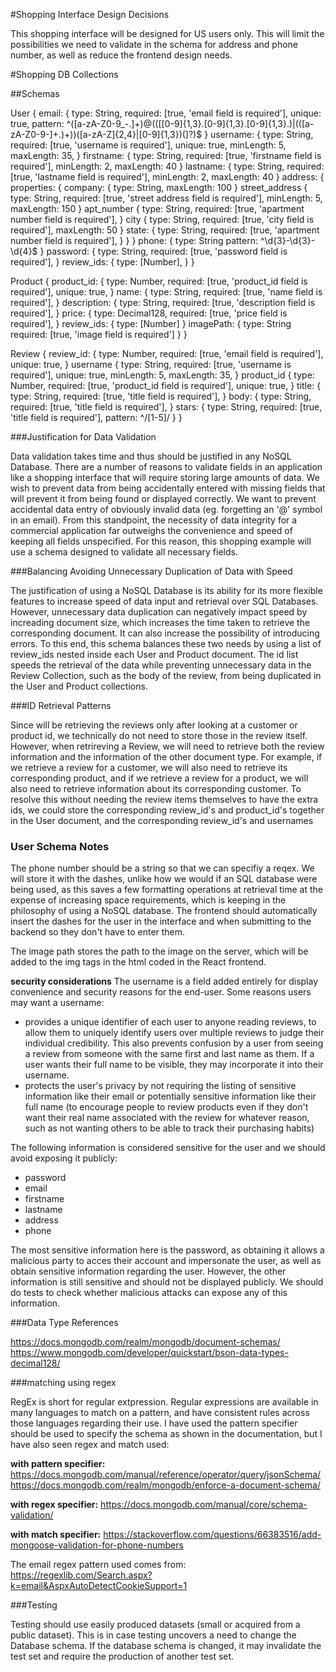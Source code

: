 #Shopping Interface Design Decisions

This shopping interface will be designed for US users only.  This will limit the possibilities we need to validate in the schema for address and phone number, as
well as reduce the frontend design needs.

#Shopping DB Collections

##Schemas

User
{
	email: {
		type: String,
		required: [true, 'email field is required'],
		unique: true,
		pattern: ^([a-zA-Z0-9_\-\.]+)@((\[[0-9]{1,3}\.[0-9]{1,3}\.[0-9]{1,3}\.)|(([a-zA-Z0-9\-]+\.)+))([a-zA-Z]{2,4}|[0-9]{1,3})(\]?)$
	}
	username: {
		type: String,
		required: [true, 'username is required'],
		unique: true,
		minLength: 5,
		maxLength: 35,
	}
	firstname: {
		type: String,
		required: [true, 'firstname field is required'],
		minLength: 2,
		maxLength: 40
	}
	lastname: {
		type: String,
		required: [true, 'lastname field is required'],
		minLength: 2,
		maxLength: 40
	}
	address: {
		properties: {
			company: {
				type: String,
				maxLength: 100
			}
			street_address {
				type: String,
				required: [true, 'street address field is required'],
				minLength: 5,
				maxLength: 150
			}
			apt_number {
				type: String,
				required: [true, 'apartment number field is required'],
			}
			city {
				type: String,
				required: [true, 'city field is required'],
				maxLength: 50
			}
			state: {
				type: String,
				required: [true, 'apartment number field is required'],
			}
		}
	}
	phone: {
		type: String
		pattern: ^\d{3}-\d{3}-\d{4}$
	}
	password: {
		type: String,
		required: [true, 'password field is required'],
	}
	review_ids: {
		type: [Number],
	}
}


Product
{
	product_id: {
		type: Number,
		required: [true, 'product_id field is required'],
		unique: true,
	}
	name: {
		type: String,
		required: [true, 'name field is required'],
	}
	description: {
		type: String,
		required: [true, 'description field is required'],
	}
	price: {
		type: Decimal128,
		required: [true, 'price field is required'],
	}
	review_ids: { 
		type: [Number]
	}
	imagePath: {
		type: String
		required: [true, 'image field is required']
	}
}

Review
{
	review_id: {
		type: Number,
		required: [true, 'email field is required'],
		unique: true,
	}
	username {
		type: String,
		required: [true, 'username is required'],
		unique: true,
		minLength: 5,
		maxLength: 35,
	}
	product_id {
		type: Number,
		required: [true, 'product_id field is required'],
		unique: true,
	}
	title: {
		type: String,
		required: [true, 'title field is required'],
	}
	body: {
		type: String,
		required: [true, 'title field is required'],
	}
	stars: {
		type: String,
		required: [true, 'title field is required'],
		pattern: ^/[1-5]/
	}
}


###Justification for Data Validation

Data validation takes time and thus should be justified in any NoSQL Database.  There are a number of reasons to validate fields in an application like a shopping interface that will require storing large amounts of data.  We
wish to prevent data from being accidentally entered with missing fields that will prevent it from being found or displayed correctly.  We want to prevent accidental data entry of obviously invalid data (eg. forgetting an '@'
symbol in an email).  From this standpoint, the necessity of data integrity for a commercial application far outweighs the convenience and speed of keeping all fields unspecified. For this reason, this shopping example will
use a schema designed to validate all necessary fields.  

###Balancing Avoiding Unnecessary Duplication of Data with Speed

The justification of using a NoSQL Database is its ability for its more flexible features to increase speed of data input and retrieval over SQL Databases.  However, unnecessary data duplication can negatively impact speed 
by increading document size, which increases the time taken to retrieve the corresponding document.  It can also increase the possibility of introducing errors.  To this end, this schema balances these two needs by using a 
list of review_ids nested inside each User and Product document. The id list speeds the retrieval of the data while preventing unnecessary data in the Review Collection, such as the body of the review, from being duplicated 
in the User and Product collections.

###ID Retrieval Patterns

Since will be retrieving the reviews only after looking at a customer or product id, we technically do not need to store those in the review itself.  However, when retrireving a Review, we will need to retrieve both the review 
information and the information of the other document type.  For example, if we retrieve a review for a customer, we will also need to retrieve its corresponding product, and if we retrieve a review for a product, we will also 
need to retrieve information about its corresponding customer.  To resolve this without needing the review items themselves to have the extra ids, we could store the corresponding review\_id's and product\_id's together in the 
User document, and the corresponding review_id's and usernames 

### User Schema Notes

The phone number should be a string so that we can specifiy a reqex.  We will store it with the dashes, unlike how we would if an SQL database were being used, as this saves a few formatting operations at retrieval time 
at the expense of increasing space requirements, which is keeping in the philosophy of using a NoSQL database. The frontend should automatically insert the dashes for the user in the interface and when submitting to the 
backend so they don't have to enter them.

The image path stores the path to the image on the server, which will be added to the img tags in the html coded in the React frontend.

**security considerations**
The username is a field added entirely for display convenience and security reasons for the end-user.  Some reasons users may want a username:
* provides a unique identifier of each user to anyone reading reviews, to allow them to uniquely identify users over multiple reviews to judge their individual credibility.
This also prevents confusion by a user from seeing a review from someone with the same first and last name as them.  If a user wants their full name to be visible, they may 
incorporate it into their username.
* protects the user's privacy by not requiring the listing of sensitive information like their email or potentially sensitive information like their full name (to encourage 
people to review products even if they don't want their real name associated with the review for whatever reason, such as not wanting others to be able to track their 
purchasing habits)

The following information is considered sensitive for the user and we should avoid exposing it publicly:
* password
* email
* firstname
* lastname
* address
* phone

The most sensitive information here is the password, as obtaining it allows a malicious party to acces their account and impersonate the user, as well as obtain sensitive information regarding the user.
However, the other information is still sensitive and should not be displayed publicly.  We should do tests to check whether malicious attacks can expose any of this information.

###Data Type References

https://docs.mongodb.com/realm/mongodb/document-schemas/
https://www.mongodb.com/developer/quickstart/bson-data-types-decimal128/

###matching using regex

RegEx is short for regular extpression.  Regular expressions are available in many languages to match on a pattern, and have consistent rules across those languages regarding their use.
I have used the pattern specifier should be used to specify the schema as shown in the documentation, but I have also seen regex and match used:

**with pattern specifier:**
https://docs.mongodb.com/manual/reference/operator/query/jsonSchema/
https://docs.mongodb.com/realm/mongodb/enforce-a-document-schema/

**with regex specifier:**
https://docs.mongodb.com/manual/core/schema-validation/

**with match specifier:**
https://stackoverflow.com/questions/66383516/add-mongoose-validation-for-phone-numbers

The email regex pattern used comes from:
https://regexlib.com/Search.aspx?k=email&AspxAutoDetectCookieSupport=1

###Testing

Testing should use easily produced datasets (small or acquired from a public dataset).  This is in case testing uncovers a need to change the Database schema.  If the database schema is changed, it may invalidate the test set
and require the production of another test set. 

